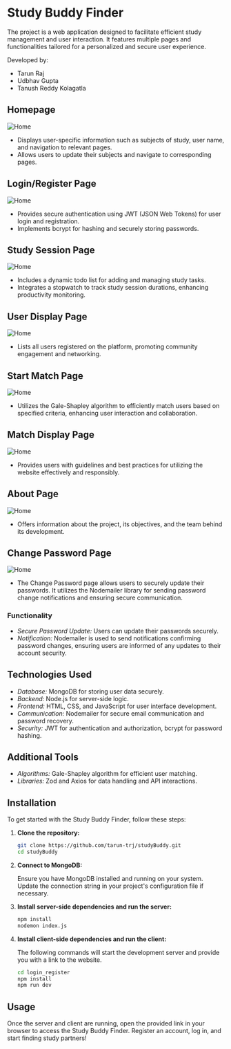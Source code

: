 # Study Buddy Finder

The project is a web application designed to facilitate efficient study management and user interaction. It features multiple pages and functionalities tailored for a personalized and secure user experience.

Developed by: 
- Tarun Raj
- Udbhav Gupta
- Tanush Reddy Kolagatla

## Homepage

![Home](readme_images/home.jpg)

- Displays user-specific information such as subjects of study, user name, and navigation to relevant pages.
- Allows users to update their subjects and navigate to corresponding pages.

## Login/Register Page

![Home](readme_images/login.jpg)

- Provides secure authentication using JWT (JSON Web Tokens) for user login and registration.
- Implements bcrypt for hashing and securely storing passwords.

## Study Session Page

![Home](readme_images/todo.jpg)

- Includes a dynamic todo list for adding and managing study tasks.
- Integrates a stopwatch to track study session durations, enhancing productivity monitoring.

## User Display Page
![Home](readme_images/all-user.jpg)

- Lists all users registered on the platform, promoting community engagement and networking.

## Start Match Page

![Home](readme_images/start-match.jpg)

- Utilizes the Gale-Shapley algorithm to efficiently match users based on specified criteria, enhancing user interaction and collaboration.

## Match Display Page

![Home](readme_images/match.jpg)

- Provides users with guidelines and best practices for utilizing the website effectively and responsibly.

## About Page

![Home](readme_images/about.jpg)

- Offers information about the project, its objectives, and the team behind its development.

## Change Password Page

![Home](readme_images/change-password.jpg)

- The Change Password page allows users to securely update their passwords. It utilizes the Nodemailer library for sending password change notifications and ensuring secure communication.

### Functionality

- *Secure Password Update:* Users can update their passwords securely.
- *Notification:* Nodemailer is used to send notifications confirming password changes, ensuring users are informed of any updates to their account security.

## Technologies Used

- *Database:* MongoDB for storing user data securely.
- *Backend:* Node.js for server-side logic.
- *Frontend:* HTML, CSS, and JavaScript for user interface development.
- *Communication:* Nodemailer for secure email communication and password recovery.
- *Security:* JWT for authentication and authorization, bcrypt for password hashing.

## Additional Tools

- *Algorithms:* Gale-Shapley algorithm for efficient user matching.
- *Libraries:* Zod and Axios for data handling and API interactions.

  

## Installation

To get started with the Study Buddy Finder, follow these steps:

1. **Clone the repository:**

   ```bash
   git clone https://github.com/tarun-trj/studyBuddy.git
   cd studyBuddy

2. **Connect to MongoDB:**

   Ensure you have MongoDB installed and running on your system. Update the connection string in your project's configuration file if necessary.

3. **Install server-side dependencies and run the server:**

   ```bash
   npm install
   nodemon index.js

4. **Install client-side dependencies and run the client:**

   The following commands will start the development server and provide you with a link to the website.
   
   ```bash
   cd login_register
   npm install
   npm run dev

## Usage

Once the server and client are running, open the provided link in your browser to access the Study Buddy Finder. Register an account, log in, and start finding study partners!





